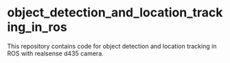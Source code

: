 # object_detection_and_location_tracking_in_ros
This repository contains code for object detection and location tracking in ROS with realsense d435 camera.
